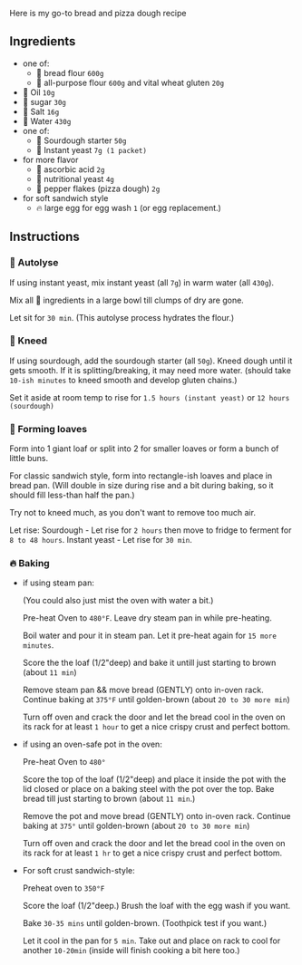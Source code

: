 Here is my go-to bread and pizza dough recipe

## Ingredients

- one of:
  - 🥣 bread flour `600g`
  - 🥣 all-purpose flour `600g` and vital wheat gluten `20g`
- 🥣 Oil `10g`
- 🥣 sugar `30g`
- 🥣 Salt `16g`
- 🥣 Water `430g`
- one of:
  - 👐 Sourdough starter `50g`
  - 🥣 Instant yeast `7g (1 packet)`
- for more flavor
  - 🥣 ascorbic acid `2g`
  - 🥣 nutritional yeast `4g`
  - 🥣 pepper flakes (pizza dough) `2g`
- for soft sandwich style
  - 🔥 large egg for egg wash `1` (or egg replacement.)

## Instructions

### 🥣 Autolyse

If using instant yeast, mix instant yeast (all `7g`) in warm water (all `430g`).

Mix all 🥣 ingredients in a large bowl till clumps of dry are gone.

Let sit for `30 min`. (This autolyse process hydrates the flour.)

### 👐 Kneed

If using sourdough, add the sourdough starter (all `50g`). Kneed dough until it gets smooth. If it is splitting/breaking, it may need more water. (should take `10-ish minutes` to kneed smooth and develop gluten chains.)

Set it aside at room temp to rise for `1.5 hours (instant yeast)` or `12 hours (sourdough)`

### 🍞 Forming loaves

Form into 1 giant loaf  or  split into 2 for smaller loaves  or  form a bunch of little buns.

For classic sandwich style, form into rectangle-ish loaves and place in bread pan. (Will double in size during rise and a bit during baking, so it should fill less-than half the pan.)

Try not to kneed much, as you don't want to remove too much air.

Let rise:
  Sourdough - Let rise for `2 hours` then move to fridge to ferment for `8 to 48 hours`.
  Instant yeast - Let rise for `30 min`.

### 🔥 Baking

- if using steam pan:
    
    (You could also just mist the oven with water a bit.)

    Pre-heat Oven to `480°F`.  Leave dry steam pan in while pre-heating.

    Boil water and pour it in steam pan. Let it pre-heat again for `15 more minutes`.

    Score the the loaf (1/2"deep) and bake it untill just starting to brown (about `11 min`)

    Remove steam pan && move bread (GENTLY) onto in-oven rack.
    Continue baking at `375°F` until golden-brown (about `20 to 30 more min`)

    Turn off oven and crack the door and let the bread cool in the oven on its rack for at least `1 hour` to get a nice crispy crust and perfect bottom.

- if using an oven-safe pot in the oven:

    Pre-heat Oven to `480°`

    Score the top of the loaf (1/2"deep) and place it inside the pot with the lid closed or place on a baking steel with the pot over the top. Bake bread till just starting to brown (about `11 min`.)

    Remove the pot and move bread (GENTLY) onto in-oven rack.
    Continue baking at `375°` until golden-brown (about `20 to 30 more min`)

    Turn off oven and crack the door and let the bread cool in the oven on its rack for at least `1 hr` to get a nice crispy crust and perfect bottom.

- For soft crust sandwich-style:

    Preheat oven to `350°F`

    Score the loaf (1/2"deep.)  Brush the loaf with the egg wash if you want.

    Bake `30-35 mins` until golden-brown. (Toothpick test if you want.)

    Let it cool in the pan for `5 min`. Take out and place on rack to cool for another `10-20min` (inside will finish cooking a bit here too.)
